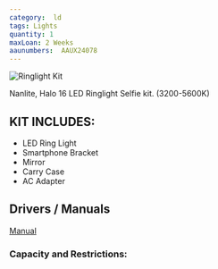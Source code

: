 ```yaml
---
category:  ld
tags: Lights
quantity: 1
maxLoan: 2 Weeks
aaunumbers:  AAUX24078
---
```

![Ringlight Kit](https://focusnordic.blob.core.windows.net/productimages/111980/800q-12_111980.png)

Nanlite, Halo 16 LED Ringlight Selfie kit. (3200-5600K)
## KIT INCLUDES:
-  LED Ring Light 
-  Smartphone Bracket 
-  Mirror  
-  Carry Case 
-  AC Adapter

## Drivers / Manuals
[Manual](https://www.adorama.com/nnhalo16.html)



### Capacity and Restrictions:
